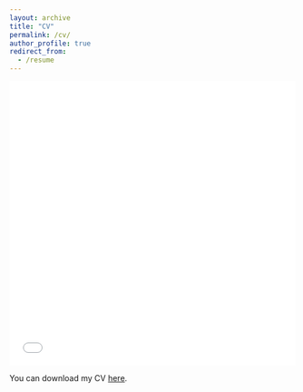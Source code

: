 ```yaml
---
layout: archive
title: "CV"
permalink: /cv/
author_profile: true
redirect_from:
  - /resume
---
```


<iframe src="/assets/Curriculum_Vitae.pdf" width="100%" height="500" frameborder="no" border="0" marginwidth="0" marginheight="0"></iframe>

You can download my CV [here](../assets/Curriculum_Vitae.pdf).
